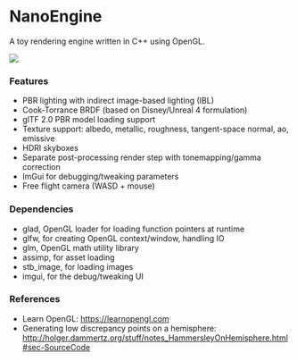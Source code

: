 # NanoEngine

A toy rendering engine written in C++ using OpenGL.

<img src="https://github.com/tristancalderbank/NanoEngine/blob/master/screenshots/pbr_first_implementation.png">

### Features
* PBR lighting with indirect image-based lighting (IBL)
* Cook-Torrance BRDF (based on Disney/Unreal 4 formulation)
* glTF 2.0 PBR model loading support
* Texture support: albedo, metallic, roughness, tangent-space normal, ao, emissive
* HDRI skyboxes
* Separate post-processing render step with tonemapping/gamma correction
* ImGui for debugging/tweaking parameters
* Free flight camera (WASD + mouse)

### Dependencies

* glad, OpenGL loader for loading function pointers at runtime
* glfw, for creating OpenGL context/window, handling IO
* glm, OpenGL math utility library
* assimp, for asset loading
* stb_image, for loading images
* imgui, for the debug/tweaking UI

### References

* Learn OpenGL: https://learnopengl.com
* Generating low discrepancy points on a hemisphere: http://holger.dammertz.org/stuff/notes_HammersleyOnHemisphere.html#sec-SourceCode
